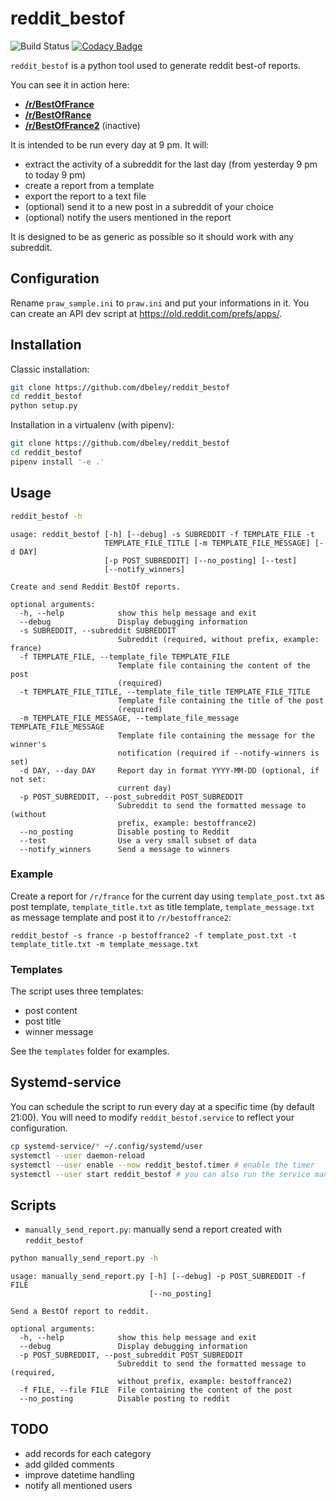 # reddit_bestof

![Build Status](https://github.com/dbeley/reddit_bestof/workflows/CI/badge.svg)
[![Codacy Badge](https://app.codacy.com/project/badge/Grade/3122059a1f6548bd872ba1d583e4c2e9)](https://www.codacy.com/gh/dbeley/reddit_bestof/dashboard?utm_source=github.com&amp;utm_medium=referral&amp;utm_content=dbeley/reddit_bestof&amp;utm_campaign=Badge_Grade)

`reddit_bestof` is a python tool used to generate reddit best-of reports.

You can see it in action here:

-   [**/r/BestOfFrance**](https://reddit.com/r/bestoffrance)
-   [**/r/BestOfRance**](https://reddit.com/r/bestofrance)
-   [**/r/BestOfFrance2**](https://reddit.com/r/bestoffrance2) (inactive)

It is intended to be run every day at 9 pm. It will:

-   extract the activity of a subreddit for the last day (from yesterday 9 pm to today 9 pm)
-   create a report from a template
-   export the report to a text file
-   (optional) send it to a new post in a subreddit of your choice
-   (optional) notify the users mentioned in the report

It is designed to be as generic as possible so it should work with any subreddit.

## Configuration

Rename `praw_sample.ini` to `praw.ini` and put your informations in it. You can create an API dev script at https://old.reddit.com/prefs/apps/.

## Installation

Classic installation:
```bash
git clone https://github.com/dbeley/reddit_bestof
cd reddit_bestof
python setup.py
```

Installation in a virtualenv (with pipenv):
```bash
git clone https://github.com/dbeley/reddit_bestof
cd reddit_bestof
pipenv install '-e .'
```

## Usage

```bash
reddit_bestof -h
```

```text
usage: reddit_bestof [-h] [--debug] -s SUBREDDIT -f TEMPLATE_FILE -t
                     TEMPLATE_FILE_TITLE [-m TEMPLATE_FILE_MESSAGE] [-d DAY]
                     [-p POST_SUBREDDIT] [--no_posting] [--test]
                     [--notify_winners]

Create and send Reddit BestOf reports.

optional arguments:
  -h, --help            show this help message and exit
  --debug               Display debugging information
  -s SUBREDDIT, --subreddit SUBREDDIT
                        Subreddit (required, without prefix, example: france)
  -f TEMPLATE_FILE, --template_file TEMPLATE_FILE
                        Template file containing the content of the post
                        (required)
  -t TEMPLATE_FILE_TITLE, --template_file_title TEMPLATE_FILE_TITLE
                        Template file containing the title of the post
                        (required)
  -m TEMPLATE_FILE_MESSAGE, --template_file_message TEMPLATE_FILE_MESSAGE
                        Template file containing the message for the winner's
                        notification (required if --notify-winners is set)
  -d DAY, --day DAY     Report day in format YYYY-MM-DD (optional, if not set:
                        current day)
  -p POST_SUBREDDIT, --post_subreddit POST_SUBREDDIT
                        Subreddit to send the formatted message to (without
                        prefix, example: bestoffrance2)
  --no_posting          Disable posting to Reddit
  --test                Use a very small subset of data
  --notify_winners      Send a message to winners
```

### Example

Create a report for `/r/france` for the current day using `template_post.txt` as post template, `template_title.txt` as title template, `template_message.txt` as message template and post it to `/r/bestoffrance2`:
```
reddit_bestof -s france -p bestoffrance2 -f template_post.txt -t template_title.txt -m template_message.txt
```

### Templates

The script uses three templates:

-   post content
-   post title
-   winner message

See the `templates` folder for examples.

## Systemd-service

You can schedule the script to run every day at a specific time (by default 21:00). You will need to modify `reddit_bestof.service` to reflect your configuration.

```bash
cp systemd-service/* ~/.config/systemd/user
systemctl --user daemon-reload
systemctl --user enable --now reddit_bestof.timer # enable the timer
systemctl --user start reddit_bestof # you can also run the service manually
```

## Scripts

-   `manually_send_report.py`: manually send a report created with `reddit_bestof`

```bash
python manually_send_report.py -h
```

```text
usage: manually_send_report.py [-h] [--debug] -p POST_SUBREDDIT -f FILE
                               [--no_posting]

Send a BestOf report to reddit.

optional arguments:
  -h, --help            show this help message and exit
  --debug               Display debugging information
  -p POST_SUBREDDIT, --post_subreddit POST_SUBREDDIT
                        Subreddit to send the formatted message to (required,
                        without prefix, example: bestoffrance2)
  -f FILE, --file FILE  File containing the content of the post
  --no_posting          Disable posting to reddit
```

## TODO

-   add records for each category
-   add gilded comments
-   improve datetime handling
-   notify all mentioned users
